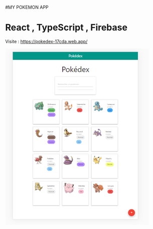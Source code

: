 #MY POKEMON APP

<h1>React , TypeScript , Firebase</h1>

Visite : https://pokedex-17cda.web.app/

<img src='pokelist.PNG' />
